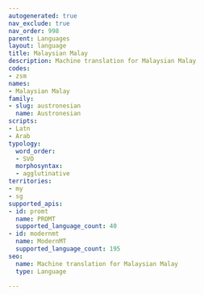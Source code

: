 ```yaml
---
autogenerated: true
nav_exclude: true
nav_order: 998
parent: Languages
layout: language
title: Malaysian Malay
description: Machine translation for Malaysian Malay
codes:
- zsm
names:
- Malaysian Malay
family:
- slug: austronesian
  name: Austronesian
scripts:
- Latn
- Arab
typology:
  word_order:
  - SVO
  morphosyntax:
  - agglutinative
territories:
- my
- sg
supported_apis:
- id: promt
  name: PROMT
  supported_language_count: 40
- id: modernmt
  name: ModernMT
  supported_language_count: 195
seo:
  name: Machine translation for Malaysian Malay
  type: Language

---
```


